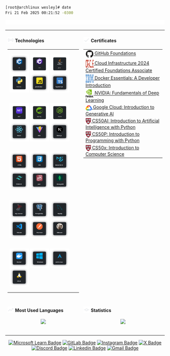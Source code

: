 <!--- technologies -->
[.NET]: https://dot.net/
[Arch Linux]: https://archlinux.org/
[C]: https://learn.microsoft.com/en/cpp/c-language/
[CSharp]: https://learn.microsoft.com/en/dotnet/csharp/
[CSS3]: https://css3.com/
[DBeaver]: https://dbeaver.io/
[Docker]: https://www.docker.com/
[HTML5]: https://html.com/html5/
[Java]: https://www.oracle.com/java/
[JavaScript]: https://www.javascript.com/
[Jest]: https://jestjs.io/
[Linux]: https://github.com/torvalds/linux
[MongoDB]: https://www.mongodb.com/
[MUI]: https://mui.com/
[MySQL]: https://www.mysql.com/
[Next]: https://nextjs.org/
[Node]: https://nodejs.org/
[PostgreSQL]: https://www.postgresql.org/
[Postman]: https://www.postman.com/
[Python]: https://www.python.org/
[React]: https://pt-br.reactjs.org/
[Spring Boot]: https://spring.io/
[SQL Server]: https://www.microsoft.com/en/sql-server/
[TailwindCSS]: http://tailwindcss.com/
[TypeScript]: https://www.typescriptlang.org/
[Vite]: https://vitejs.dev/
[VSCode]: https://code.visualstudio.com/
[Windows]: https://www.microsoft.com/pt-br/software-download/windows11

<!-- social media --->
[Discord]: https://discord.com/invite/2gu54uG9
[GitLab]: https://gitlab.com/wesleybarbosa/
[Gmail]: mailto:wesley.barbosa.developer@gmail.com
[Instagram]: https://www.instagram.com/wesleydeveloper/
[Linkedin]: https://www.linkedin.com/in/wesleybarbosasilva/
[Microsoft Learn]: https://learn.microsoft.com/en-us/users/wesleybarbosa/
[X]: https://x.com/wesleydeveloper/


```bash
[root@archlinux wesley]# date
Fri 21 Feb 2025 00:21:52 -0300
```

<img src="./assets/gifs/rgb.webp" width="100%" height="15" alt="">

<div align="center">

<table>
<tbody>

<tr>
<td valign="top">

<h4 align="left">
<img src="./assets/icons/v1/sensors.svg" width="20" height="20" alt="" valign="bottom">
Technologies
</h4>
<table>
<tbody>
<tr><td>

[<img align="center" alt="C" width="60" height="60" src="./assets/icons/v2/c.svg" />][C]
[<img align="center" alt="C#" width="60" height="60" src="./assets/icons/v2/csharp.svg" />][CSharp]
[<img align="center" alt="Java" width="60" height="60" src="./assets/icons/v2/java.svg" />][Java]
[<img align="center" alt="Python" width="60" height="60" src="./assets/icons/v2/python.svg" />][Python]
[<img align="center" alt="JavaScript" width="60" height="60" src="./assets/icons/v2/javascript.svg" />][JavaScript]
[<img align="center" alt="TypeScript" width="60" height="60" src="./assets/icons/v2/typescript.svg" />][TypeScript]
</td></tr>

<tr><td>

[<img align="center" alt=".NET" width="60" height="60" src="./assets/icons/v2/dotnetcore.svg" />][.NET]
[<img align="center" alt="Spring" width="60" height="60" src="./assets/icons/v2/spring.svg" />][Spring Boot]
[<img align="center" alt="NodeJS" width="60" height="60" src="./assets/icons/v2/node.svg" />][Node]
[<img align="center" alt="ReactJS" width="60" height="60" src="./assets/icons/v2/react.svg" />][React]
[<img align="center" alt="Vite" width="60" height="60" src="./assets/icons/v2/vite.svg" />][Vite]
[<img align="center" alt="NextJS" width="60" height="60" src="./assets/icons/v2/nextjs.svg" />][Next]
</td></tr>

<tr><td>

[<img align="center" alt="HTML5" width="60" height="60" src="./assets/icons/v2/html5.svg" />][HTML5]
[<img align="center" alt="CSS3" width="60" height="60" src="./assets/icons/v2/css3.svg" />][CSS3]
[<img align="center" alt="MUI" width="60" height="60" src="./assets/icons/v2/mui.svg" />][MUI]
[<img align="center" alt="TailwindCSS" width="60" height="60" src="./assets/icons/v2/tailwindcss.svg" />][TailwindCSS]
[<img align="center" alt="Jest" width="60" height="60" src="./assets/icons/v2/jest.svg" />][Jest]
[<img align="center" alt="MongoDB" width="60" height="60" src="./assets/icons/v2/mongodb.svg" />][MongoDB]
</td></tr>

<tr><td>

[<img align="center" alt="SQL Server" width="60" height="60" src="./assets/icons/v2/microsoftsqlserver.svg" />][SQL Server]
[<img align="center" alt="PostgreSQL" width="60" height="60" src="./assets/icons/v2/postgresql.svg" />][PostgreSQL]
[<img align="center" alt="MySQL" width="60" height="60" src="./assets/icons/v2/mysql.svg" />][MySQL]
[<img align="center" alt="Visual Studio Code" width="60" height="60" src="./assets/icons/v2/vscode.svg" />][VSCode]
[<img align="center" alt="Postman" width="60" height="60" src="./assets/icons/v2/postman.svg" />][Postman]
[<img align="center" alt="DBeaver" width="60" height="60" src="./assets/icons/v2/dbeaver.svg" />][DBeaver]
</td></tr>

<tr><td>

[<img align="center" alt="Docker" width="60" height="60" src="./assets/icons/v2/docker.svg" />][Docker]
[<img align="center" alt="Windows 11" width="60" height="60" src="./assets/icons/v2/windows.svg" />][Windows]
[<img align="center" alt="Arch Linux" width="60" height="60" src="./assets/icons/v2/archlinux.svg" />][Arch Linux]
[<img align="center" alt="Linux" width="60" height="60" src="./assets/icons/v2/linux.svg" />][Linux]
</td></tr>

</tbody>
</table>

####
</td>

<td valign="top">

<h4 align="left">
<img src="./assets/icons/v1/done.svg" width="20" height="20" alt="" valign="bottom">
Certificates
</h4>
<table>
<tbody align="left">
<tr><td><a href="https://www.github.com/" target="_blank" rel="noreferrer noopener"><img align="center" alt="GitHub" width="25" height="25" src="./assets/icons/v1/github.svg" /> </a> <a href="https://www.credly.com/badges/3200c6b8-1a37-4c9c-b93d-fcdb907d32a4/linked_in_profile" target="_blank" rel="noreferrer noopener">GitHub Foundations</a>
</td></tr>

<tr><td><a href="https://www.oracle.com/" target="_blank" rel="noreferrer noopener"><img align="center" alt="Oracle" width="25" height="25" src="./assets/icons/v1/oracle.svg" /> </a> <a href="https://catalog-education.oracle.com/ords/certview/sharebadge?id=9C592D53CDF3FCD630537DDE1E418789733DDA68FEE3DD811B68BB6EC7178353" target="_blank" rel="noreferrer noopener">Cloud Infrastructure 2024 Certified Foundations Associate</a>
</td></tr>

<tr><td><a href="https://www.ibm.com/" target="_blank" rel="noreferrer noopener"><img align="center" alt="IBM" width="25" height="25" src="./assets/icons/v1/ibm.svg" /> </a> <a href="https://www.credly.com/badges/80fdba37-818b-409b-8f1b-528daf855d4e/linked_in_profile" target="_blank" rel="noreferrer noopener">Docker Essentials: A Developer Introduction</a>
</td></tr>

<tr><td><a href="https://www.nvidia.com/" target="_blank" rel="noreferrer noopener"><img align="center" alt="NVIDIA" width="25" height="25" src="./assets/icons/v1/nvidia.svg" /> </a> <a href="https://learn.nvidia.com/certificates?id=ZERS6pTjSmCpPsh90LbCkQ" target="_blank" rel="noreferrer noopener">NVIDIA: Fundamentals of Deep Learning</a>
</td></tr>

<tr><td><a href="https://cloud.google.com/" target="_blank" rel="noreferrer noopener"><img align="center" alt="Google Cloud" width="20" height="20" src="./assets/icons/v1/google-cloud.svg" /> </a> <a href="https://www.cloudskillsboost.google/public_profiles/13ce8c60-5b9e-4ca1-96b8-2a0b9a28bd25/badges/9601795?utm_medium=social&utm_source=linkedin&utm_campaign=ql-social-share" target="_blank" rel="noreferrer noopener">Google Cloud: Introduction to Generative AI</a>
</td></tr>

<tr><td><a href="https://www.harvard.edu/" target="_blank" rel="noreferrer noopener"><img align="center" alt="Harvard University" height="20" src="./assets/icons/v1/harvard.svg" /> </a> <a href="https://certificates.cs50.io/56308b0f-af7b-4e53-835f-bdf163fa7fa7" target="_blank" rel="noreferrer noopener">CS50AI: Introduction to Artificial Intelligence with Python</a>
</td></tr>

<tr><td><a href="https://www.harvard.edu/" target="_blank" rel="noreferrer noopener"><img align="center" alt="Harvard University" height="20" src="./assets/icons/v1/harvard.svg" /> </a> <a href="https://cs50.harvard.edu/certificates/e1238850-d867-4e21-9ae2-4fc0255746e8" target="_blank" rel="noreferrer noopener">CS50P: Introduction to Programming with Python</a>
</td></tr>

<tr><td><a href="https://www.harvard.edu/" target="_blank" rel="noreferrer noopener"><img align="center" alt="Harvard University" height="20" src="./assets/icons/v1/harvard.svg" /> </a> <a href="https://cs50.harvard.edu/certificates/75ef015e-97ac-4cd2-aee9-2530f0092f7a" target="_blank" rel="noreferrer noopener">CS50x: Introduction to Computer Science</a>
</td></tr>

</tbody>
</table>

####
</td>

</tr>

<tr>
<td valign="top">

<h4 align="left">
<img src="./assets/icons/v1/trending.svg" width="20" height="20" alt="" valign="bottom">
Most Used Languages
</h4>
<table align="center">
<tbody>
<tr>
<div align="center"><img width="245em" src="https://github-readme-stats.vercel.app/api/top-langs?username=wesleey&layout=compact&langs_count=8&card_width=320&theme=transparent&hide_border=true"></div>
</tr>

</tbody>
</table>

</td>

<td valign="top">

<h4 align="left">
<img src="./assets/icons/v1/commit.svg" width="20" height="20" alt="" valign="bottom">
Statistics
</h4>
<table align="center">
<tbody>
<tr>
<div align="center"><img width="320em" src="https://github-readme-stats.vercel.app/api?username=wesleey&show_icons=true&card_width=320&theme=transparent&hide_border=true"></div>
</tr>

</tbody>
</table>

</td>

</tr>

</table>

[![Microsoft Learn Badge](https://img.shields.io/badge/-@wesleybarbosa-253655?style=flat-square&logo=microsoft&logoColor=white&link=https://learn.microsoft.com/en-us/users/wesleybarbosa/)][Microsoft Learn]
[![GitLab Badge](https://img.shields.io/badge/-@wesleybarbosa-e24329?style=flat-square&logo=GitLab&logoColor=white&link=https://gitlab.com/wesleybarbosa/)][GitLab]
[![Instagram Badge](https://img.shields.io/badge/-@wesleydeveloper-df234f?style=flat-square&logo=Instagram&logoColor=white&link=https://www.instagram.com/wesleydeveloper/)][Instagram]
[![X Badge](https://img.shields.io/badge/-@wesleydeveloper-black?style=flat-square&logo=X&logoColor=white&link=https://x.com/wesleydeveloper/)][X]
[![Discord Badge](https://img.shields.io/badge/-@wesleydeveloper-566af6?style=flat-square&logo=Discord&logoColor=white&link=https://discord.com/invite/2gu54uG9)][Discord]
[![Linkedin Badge](https://img.shields.io/badge/-Wesley%20Barbosa-0275b4?style=flat-square&logo=Linkedin&logoColor=white&link=https://www.linkedin.com/in/wesleybarbosasilva/)][Linkedin]
[![Gmail Badge](https://img.shields.io/badge/-wesley.barbosa.developer@gmail.com-c5221f?style=flat-square&logo=Gmail&logoColor=white&link=mailto:wesley.barbosa.developer@gmail.com)][Gmail]

</div>
